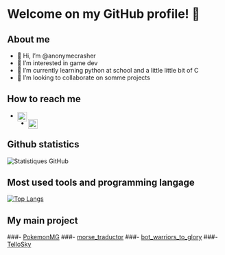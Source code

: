 # Welcome on my GitHub profile! 👋
## About me
- 👋 Hi, I’m @anonymecrasher
- 👀 I’m interested in game dev
- 🌱 I’m currently learning python at school and a little little bit of C
- 💞️ I’m looking to collaborate on somme projects

## How to reach me 
- [<img align="left" alt="Gmail" width="22px" src="https://simpleicons.org/icons/gmail.svg" />](mailto:matvanrijsel@gmail.com)
- [<img align="left" alt="Discord" width="22px" src="https://simpleicons.org/icons/discord.svg" />](https://discordapp.com/users/555799427176988672) 

## Github statistics
![Statistiques GitHub](https://github-readme-stats.vercel.app/api?username=anonymecrasher&show_icons=true&theme=dark)

## Most used tools and programming langage
[![Top Langs](https://github-readme-stats.vercel.app/api/top-langs/?username=anonymecrasher&layout=compact&theme=dark)](https://github.com/anonymecrasher)

## My main project
###- [PokemonMG](https://github.com/Yanko77/PokemonMG)
###- [morse_traductor](https://github.com/anonymecrasher/morse_traductor)
###- [bot_warriors_to_glory](https://github.com/anonymecrasher/bot_warriors_to_glory)
###- [TelloSky](https://github.com/anonymecrasher/TELLOPYATELIERSCIENTIFIQUE)





<!---
anonymecrasher/anonymecrasher is a ✨ special ✨ repository because its `README.md` (this file) appears on your GitHub profile.
You can click the Preview link to take a look at your changes.
--->
